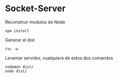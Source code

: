 # Socket-Server


Reconstruir modulos de Node
```
npm install
```

Generar el dist
```
tsc -w
```

Levantar servidor, cualquiera de estos dos comandos
```
nodemon dist/
node dist/
```



